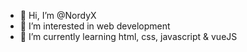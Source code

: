 - 👋 Hi, I’m @NordyX
- 👀 I’m interested in web development
- 🌱 I’m currently learning html, css, javascript & vueJS

<!---
NordyX/NordyX is a ✨ special ✨ repository because its `README.md` (this file) appears on your GitHub profile.
You can click the Preview link to take a look at your changes.
--->
